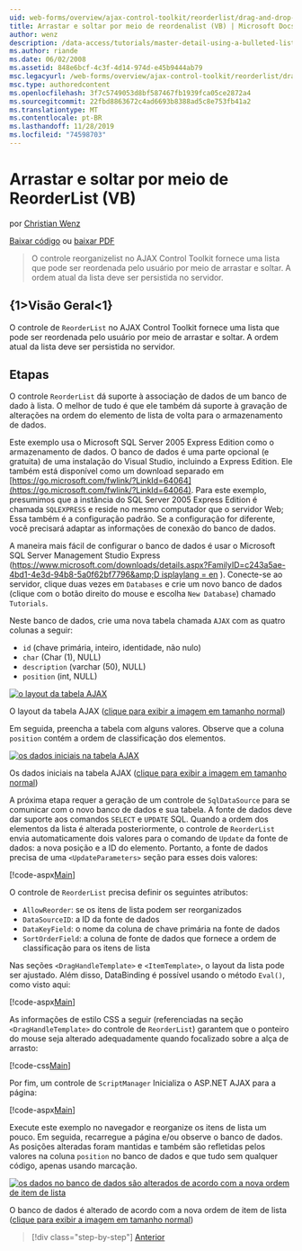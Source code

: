 ```yaml
---
uid: web-forms/overview/ajax-control-toolkit/reorderlist/drag-and-drop-via-reorderlist-vb
title: Arrastar e soltar por meio de reordenalist (VB) | Microsoft Docs
author: wenz
description: /data-access/tutorials/master-detail-using-a-bulleted-list-of-master-records-with-a-details-datalist-vb
ms.author: riande
ms.date: 06/02/2008
ms.assetid: 848e6bcf-4c3f-4d14-974d-e45b9444ab79
msc.legacyurl: /web-forms/overview/ajax-control-toolkit/reorderlist/drag-and-drop-via-reorderlist-vb
msc.type: authoredcontent
ms.openlocfilehash: 3f7c5749053d8bf587467fb1939fca05ce2872a4
ms.sourcegitcommit: 22fbd8863672c4ad6693b8388ad5c8e753fb41a2
ms.translationtype: MT
ms.contentlocale: pt-BR
ms.lasthandoff: 11/28/2019
ms.locfileid: "74598703"
---
```

# <a name="drag-and-drop-via-reorderlist-vb"></a>Arrastar e soltar por meio de ReorderList (VB)

por [Christian Wenz](https://github.com/wenz)

[Baixar código](https://download.microsoft.com/download/9/3/f/93f8daea-bebd-4821-833b-95205389c7d0/ReorderList5.vb.zip) ou [baixar PDF](https://download.microsoft.com/download/2/d/c/2dc10e34-6983-41d4-9c08-f78f5387d32b/reorderlist5VB.pdf)

> O controle reorganizelist no AJAX Control Toolkit fornece uma lista que pode ser reordenada pelo usuário por meio de arrastar e soltar. A ordem atual da lista deve ser persistida no servidor.

## <a name="overview"></a>{1&gt;Visão Geral&lt;1}

O controle de `ReorderList` no AJAX Control Toolkit fornece uma lista que pode ser reordenada pelo usuário por meio de arrastar e soltar. A ordem atual da lista deve ser persistida no servidor.

## <a name="steps"></a>Etapas

O controle `ReorderList` dá suporte à associação de dados de um banco de dado à lista. O melhor de tudo é que ele também dá suporte à gravação de alterações na ordem do elemento de lista de volta para o armazenamento de dados.

Este exemplo usa o Microsoft SQL Server 2005 Express Edition como o armazenamento de dados. O banco de dados é uma parte opcional (e gratuita) de uma instalação do Visual Studio, incluindo a Express Edition. Ele também está disponível como um download separado em [https://go.microsoft.com/fwlink/?LinkId=64064](https://go.microsoft.com/fwlink/?LinkId=64064). Para este exemplo, presumimos que a instância do SQL Server 2005 Express Edition é chamada `SQLEXPRESS` e reside no mesmo computador que o servidor Web; Essa também é a configuração padrão. Se a configuração for diferente, você precisará adaptar as informações de conexão do banco de dados.

A maneira mais fácil de configurar o banco de dados é usar o Microsoft SQL Server Management Studio Express ([https://www.microsoft.com/downloads/details.aspx?FamilyID=c243a5ae-4bd1-4e3d-94b8-5a0f62bf7796&amp;D isplaylang = en](https://www.microsoft.com/downloads/details.aspx?FamilyID=c243a5ae-4bd1-4e3d-94b8-5a0f62bf7796&amp;DisplayLang=en) ). Conecte-se ao servidor, clique duas vezes em `Databases` e crie um novo banco de dados (clique com o botão direito do mouse e escolha `New Database`) chamado `Tutorials`.

Neste banco de dados, crie uma nova tabela chamada `AJAX` com as quatro colunas a seguir:

- `id` (chave primária, inteiro, identidade, não nulo)
- `char` (Char (1), NULL)
- `description` (varchar (50), NULL)
- `position` (int, NULL)

[![o layout da tabela AJAX](drag-and-drop-via-reorderlist-vb/_static/image2.png)](drag-and-drop-via-reorderlist-vb/_static/image1.png)

O layout da tabela AJAX ([clique para exibir a imagem em tamanho normal](drag-and-drop-via-reorderlist-vb/_static/image3.png))

Em seguida, preencha a tabela com alguns valores. Observe que a coluna `position` contém a ordem de classificação dos elementos.

[![os dados iniciais na tabela AJAX](drag-and-drop-via-reorderlist-vb/_static/image5.png)](drag-and-drop-via-reorderlist-vb/_static/image4.png)

Os dados iniciais na tabela AJAX ([clique para exibir a imagem em tamanho normal](drag-and-drop-via-reorderlist-vb/_static/image6.png))

A próxima etapa requer a geração de um controle de `SqlDataSource` para se comunicar com o novo banco de dados e sua tabela. A fonte de dados deve dar suporte aos comandos `SELECT` e `UPDATE` SQL. Quando a ordem dos elementos da lista é alterada posteriormente, o controle de `ReorderList` envia automaticamente dois valores para o comando de `Update` da fonte de dados: a nova posição e a ID do elemento. Portanto, a fonte de dados precisa de uma `<UpdateParameters>` seção para esses dois valores:

[!code-aspx[Main](drag-and-drop-via-reorderlist-vb/samples/sample1.aspx)]

O controle de `ReorderList` precisa definir os seguintes atributos:

- `AllowReorder`: se os itens de lista podem ser reorganizados
- `DataSourceID`: a ID da fonte de dados
- `DataKeyField`: o nome da coluna de chave primária na fonte de dados
- `SortOrderField`: a coluna de fonte de dados que fornece a ordem de classificação para os itens de lista

Nas seções `<DragHandleTemplate>` e `<ItemTemplate>`, o layout da lista pode ser ajustado. Além disso, DataBinding é possível usando o método `Eval()`, como visto aqui:

[!code-aspx[Main](drag-and-drop-via-reorderlist-vb/samples/sample2.aspx)]

As informações de estilo CSS a seguir (referenciadas na seção `<DragHandleTemplate>` do controle de `ReorderList`) garantem que o ponteiro do mouse seja alterado adequadamente quando focalizado sobre a alça de arrasto:

[!code-css[Main](drag-and-drop-via-reorderlist-vb/samples/sample3.css)]

Por fim, um controle de `ScriptManager` Inicializa o ASP.NET AJAX para a página:

[!code-aspx[Main](drag-and-drop-via-reorderlist-vb/samples/sample4.aspx)]

Execute este exemplo no navegador e reorganize os itens de lista um pouco. Em seguida, recarregue a página e/ou observe o banco de dados. As posições alteradas foram mantidas e também são refletidas pelos valores na coluna `position` no banco de dados e que tudo sem qualquer código, apenas usando marcação.

[![os dados no banco de dados são alterados de acordo com a nova ordem de item de lista](drag-and-drop-via-reorderlist-vb/_static/image8.png)](drag-and-drop-via-reorderlist-vb/_static/image7.png)

O banco de dados é alterado de acordo com a nova ordem de item de lista ([clique para exibir a imagem em tamanho normal](drag-and-drop-via-reorderlist-vb/_static/image9.png))

> [!div class="step-by-step"]
> [Anterior](using-postbacks-with-reorderlist-vb.md)
